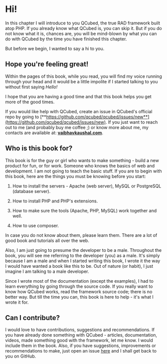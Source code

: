 # Hi!

In this chapter I will introduce to you QCubed, the true RAD framework built atop PHP. If you already know what QCubed is, you can skip it. But if you do not know what it is, chances are, you will be mind-blown by what you can do with QCubed by the time you have finished this chapter.

But before we begin, I wanted to say a hi to you.

## Hope you're feeling great!

Within the pages of this book, while you read, you will find my voice running through your head and it would be a little impolite if I started talking to you without first saying _Hello!_

I hope that you are having a good time and that this book helps you get more of the good times.

If you would like help with QCubed, create an issue in QCubed's official repo by going to [**https://github.com/qcubed/qcubed/issues/new**](https://github.com/qcubed/qcubed/issues/new). If you just want to reach out to me \(and probably buy me coffee ;\) or know more about me, my contacts are available at: [**vaibhavkaushal.com**](http://vaibhavkaushal.com/).

## Who is this book for?

This book is for the guy or girl who wants to make something - build a new product for fun, or for work. Someone who knows the basics of web and development. I am not going to teach the basic stuff. If you are to begin with this book, here are the things you must be knowing before you start:

1. How to install the servers - Apache \(web server\), MySQL or PostgreSQL \(database server\).

2. How to install PHP and PHP's extensions.

3. How to make sure the tools \(Apache, PHP, MySQL\) work together and well.

4. How to use composer.


In case you do not know about them, please learn them. There are a lot of good book and tutorials all over the web.

Also, I am just going to presume the developer to be a male. Throughout the book, you will see me referring to the developer \(you\) as a male. It's simply because I am a male and when I started writing this book, I wrote it the way I would have wanted a book like this to be. Out of nature \(or habit\), I just imagine I am talking to a male developer.

Since I wrote most of the documentation \(except the examples\), I had to learn everything by going through the source code. If you really want to know how QCubed works, read the framework source code; there is no better way. But till the time you can, this book is here to help - it's what I wrote it for.

## Can I contribute?

I would love to have contributions, suggestions and recommendations. If you have already done something with QCubed - articles, documentation, videos, made something good with the framework, let me know. I would include them in the book. Also, if you have suggestions, improvements or recommendations to make, just open an issue [here](https://github.com/vaibhav-kaushal/QCubed-Book/issues) and I shall get back to you on GitHub.

## 



